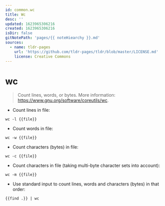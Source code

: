 ```yaml
---
id: common.wc
title: Wc
desc: ''
updated: 1623965306216
created: 1623965306216
isDir: false
gitNotePath: 'pages/{{ noteHiearchy }}.md'
sources:
  - name: tldr-pages
    url: 'https://github.com/tldr-pages/tldr/blob/master/LICENSE.md'
    license: Creative Commons
---
```

# wc

> Count lines, words, or bytes.
> More information: <https://www.gnu.org/software/coreutils/wc>.

- Count lines in file:

`wc -l {{file}}`

- Count words in file:

`wc -w {{file}}`

- Count characters (bytes) in file:

`wc -c {{file}}`

- Count characters in file (taking multi-byte character sets into account):

`wc -m {{file}}`

- Use standard input to count lines, words and characters (bytes) in that order:

`{{find .}} | wc`


